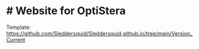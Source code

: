 # # Website for OptiStera

Template: https://github.com/Sleddersquid/Sleddersquid.github.io/tree/main/Version_Current
